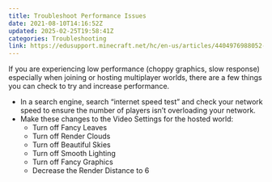 ```yaml
---
title: Troubleshoot Performance Issues
date: 2021-08-10T14:16:52Z
updated: 2025-02-25T19:58:41Z
categories: Troubleshooting
link: https://edusupport.minecraft.net/hc/en-us/articles/4404976988052-Troubleshoot-Performance-Issues
---
```


If you are experiencing low performance (choppy graphics, slow response) especially when joining or hosting multiplayer worlds, there are a few things you can check to try and increase performance.

- In a search engine, search “internet speed test” and check your network speed to ensure the number of players isn’t overloading your network.
- Make these changes to the Video Settings for the hosted world:
  - Turn off Fancy Leaves
  - Turn off Render Clouds
  - Turn off Beautiful Skies
  - Turn off Smooth Lighting
  - Turn off Fancy Graphics
  - Decrease the Render Distance to 6
